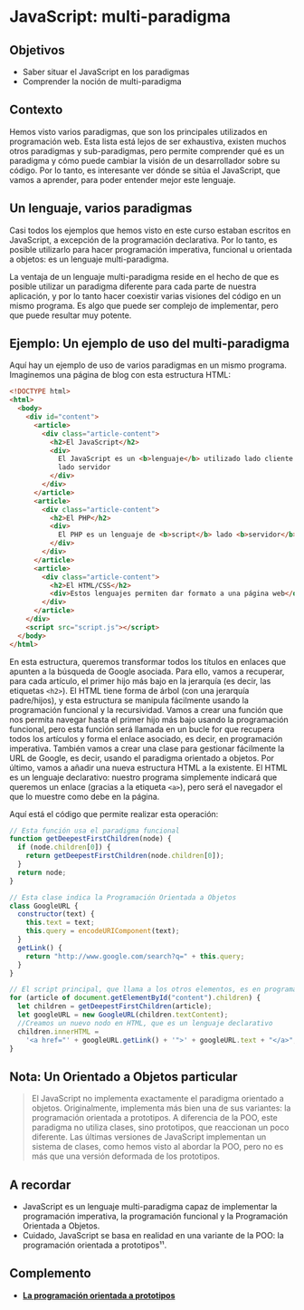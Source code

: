 # JavaScript: multi-paradigma

## Objetivos

- Saber situar el JavaScript en los paradigmas
- Comprender la noción de multi-paradigma

## Contexto

Hemos visto varios paradigmas, que son los principales utilizados en programación web. Esta lista está lejos de ser exhaustiva, existen muchos otros paradigmas y sub-paradigmas, pero permite comprender qué es un paradigma y cómo puede cambiar la visión de un desarrollador sobre su código. Por lo tanto, es interesante ver dónde se sitúa el JavaScript, que vamos a aprender, para poder entender mejor este lenguaje.

## Un lenguaje, varios paradigmas

Casi todos los ejemplos que hemos visto en este curso estaban escritos en JavaScript, a excepción de la programación declarativa. Por lo tanto, es posible utilizarlo para hacer programación imperativa, funcional u orientada a objetos: es un lenguaje multi-paradigma.

La ventaja de un lenguaje multi-paradigma reside en el hecho de que es posible utilizar un paradigma diferente para cada parte de nuestra aplicación, y por lo tanto hacer coexistir varias visiones del código en un mismo programa. Es algo que puede ser complejo de implementar, pero que puede resultar muy potente.

## Ejemplo: Un ejemplo de uso del multi-paradigma

Aquí hay un ejemplo de uso de varios paradigmas en un mismo programa. Imaginemos una página de blog con esta estructura HTML:

```html
<!DOCTYPE html>
<html>
  <body>
    <div id="content">
      <article>
        <div class="article-content">
          <h2>El JavaScript</h2>
          <div>
            El JavaScript es un <b>lenguaje</b> utilizado lado cliente pero también
            lado servidor
          </div>
        </div>
      </article>
      <article>
        <div class="article-content">
          <h2>El PHP</h2>
          <div>
            El PHP es un lenguaje de <b>script</b> lado <b>servidor</b>
          </div>
        </div>
      </article>
      <article>
        <div class="article-content">
          <h2>El HTML/CSS</h2>
          <div>Estos lenguajes permiten dar formato a una página web</div>
        </div>
      </article>
    </div>
    <script src="script.js"></script>
  </body>
</html>
```

En esta estructura, queremos transformar todos los títulos en enlaces que apunten a la búsqueda de Google asociada. Para ello, vamos a recuperar, para cada artículo, el primer hijo más bajo en la jerarquía (es decir, las etiquetas `<h2>`). El HTML tiene forma de árbol (con una jerarquía padre/hijos), y esta estructura se manipula fácilmente usando la programación funcional y la recursividad. Vamos a crear una función que nos permita navegar hasta el primer hijo más bajo usando la programación funcional, pero esta función será llamada en un bucle for que recupera todos los artículos y forma el enlace asociado, es decir, en programación imperativa. También vamos a crear una clase para gestionar fácilmente la URL de Google, es decir, usando el paradigma orientado a objetos. Por último, vamos a añadir una nueva estructura HTML a la existente. El HTML es un lenguaje declarativo: nuestro programa simplemente indicará que queremos un enlace (gracias a la etiqueta `<a>`), pero será el navegador el que lo muestre como debe en la página.

Aquí está el código que permite realizar esta operación:

```javascript
// Esta función usa el paradigma funcional
function getDeepestFirstChildren(node) {
  if (node.children[0]) {
    return getDeepestFirstChildren(node.children[0]);
  }
  return node;
}

// Esta clase indica la Programación Orientada a Objetos
class GoogleURL {
  constructor(text) {
    this.text = text;
    this.query = encodeURIComponent(text);
  }
  getLink() {
    return "http://www.google.com/search?q=" + this.query;
  }
}

// El script principal, que llama a los otros elementos, es en programación imperativa
for (article of document.getElementById("content").children) {
  let children = getDeepestFirstChildren(article);
  let googleURL = new GoogleURL(children.textContent);
  //Creamos un nuevo nodo en HTML, que es un lenguaje declarativo
  children.innerHTML =
    '<a href="' + googleURL.getLink() + '">' + googleURL.text + "</a>";
}
```

## Nota: Un Orientado a Objetos particular

>El JavaScript no implementa exactamente el paradigma orientado a objetos. Originalmente, implementa más bien una de sus variantes: la programación orientada a prototipos. A diferencia de la POO, este paradigma no utiliza clases, sino prototipos, que reaccionan un poco diferente. Las últimas versiones de JavaScript implementan un sistema de clases, como hemos visto al abordar la POO, pero no es más que una versión deformada de los prototipos.

## A recordar

- JavaScript es un lenguaje multi-paradigma capaz de implementar la programación imperativa, la programación funcional y la Programación Orientada a Objetos.
- Cuidado, JavaScript se basa en realidad en una variante de la POO: la programación orientada a prototipos¹¹.

## Complemento

- **[La programación orientada a prototipos](https://fr.wikipedia.org/wiki/Programmation_orient%C3%A9e_prototype)**
